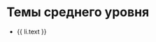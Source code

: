 <script setup>
import { withBase } from 'vitepress';
import { roadmap } from '../config';

const title = 'Темы среднего уровня';

const list = roadmap.items.find((i) => i.text === title).items;
</script>
# Темы среднего уровня

<ul>
    <li v-for="li in list"><a :href="withBase(li.link)">{{ li.text }}</a></li>
</ul>
